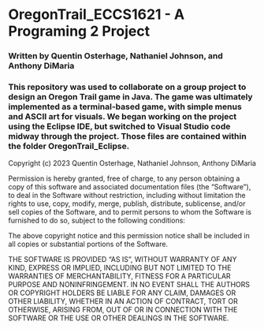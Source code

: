 # OregonTrail_ECCS1621 - A Programing 2 Project
### Written by Quentin Osterhage, Nathaniel Johnson, and Anthony DiMaria


### This repository was used to collaborate on a group project to design an Oregon Trail game in Java. The game was ultimately implemented as a terminal-based game, with simple menus and ASCII art for visuals. We began working on the project using the Eclipse IDE, but switched to Visual Studio code midway through the project. Those files are contained within the folder OregonTrail_Eclipse.


Copyright (c) 2023 Quentin Osterhage, Nathaniel Johnson, Anthony DiMaria

Permission is hereby granted, free of charge, to any person obtaining a copy of this software and associated documentation files (the “Software”), to deal in the Software without restriction, including without limitation the rights to use, copy, modify, merge, publish, distribute, sublicense, and/or sell copies of the Software, and to permit persons to whom the Software is furnished to do so, subject to the following conditions:

The above copyright notice and this permission notice shall be included in all copies or substantial portions of the Software.

THE SOFTWARE IS PROVIDED “AS IS”, WITHOUT WARRANTY OF ANY KIND, EXPRESS OR IMPLIED, INCLUDING BUT NOT LIMITED TO THE WARRANTIES OF MERCHANTABILITY, FITNESS FOR A PARTICULAR PURPOSE AND NONINFRINGEMENT. IN NO EVENT SHALL THE AUTHORS OR COPYRIGHT HOLDERS BE LIABLE FOR ANY CLAIM, DAMAGES OR OTHER LIABILITY, WHETHER IN AN ACTION OF CONTRACT, TORT OR OTHERWISE, ARISING FROM, OUT OF OR IN CONNECTION WITH THE SOFTWARE OR THE USE OR OTHER DEALINGS IN THE SOFTWARE.
